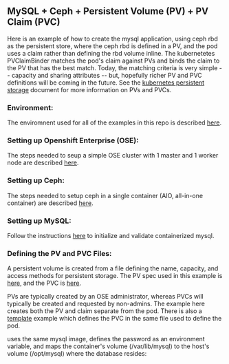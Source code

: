 ## MySQL + Ceph + Persistent Volume (PV) + PV Claim (PVC)

Here is an example of how to create the mysql application, using ceph rbd as the persistent store, where the ceph rbd is defined in a PV, and the pod uses a claim rather than defining the rbd volume inline. The kubernetetes PVClaimBinder matches the pod's claim against PVs and binds the claim to the PV that has the best match. Today, the matching criteria is very simple -- capacity and sharing attributes -- but, hopefully richer PV and PVC definitions will be coming in the future.  See  the [kubernetes persistent storage](https://github.com/kubernetes/kubernetes/blob/master/docs/design/persistent-storage.md) document for more information on PVs and PVCs.

### Environment:
The enviromnent used for all of the examples in this repo is described [here](../ENV.md).

### Setting up Openshift Enterprise (OSE):
The steps needed to seup a simple OSE cluster with 1 master and 1 worker node are described [here](../OSE.md).

### Setting up Ceph:
The steps needed to setup ceph in a single container (AIO, all-in-one container) are described [here](../CEPH.md).

### Setting up MySQL:
Follow the instructions [here](../MYSQL.md) to initialize and validate containerized mysql.

### Defining the PV and PVC Files:
A persistent volume is created from a file defining the name, capacity, and access methods for persistent storage. The PV spec used in this example is [here](ceph-mysql-pv.yaml), and the PVC is [here](ceph-mysql-claim.yaml).

PVs are typically created by an OSE administrator, whereas PVCs will typically be created and requested by non-admins. The example here creates both the PV and claim separate from the pod. There is also a [template](../mysql_ceph_template) example which defines the PVC in the same file used to define the pod.

uses the same mysql image, defines the password as an environment variable, and maps the container's volume (/var/lib/mysql) to the host's volume (/opt/mysql) where the database resides:


